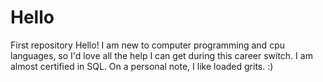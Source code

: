 # Hello
First repository
Hello! I am new to computer programming and cpu languages, so I'd love all the help I can get during this career switch. 
I am almost certified in SQL. 
On a personal note, I like loaded grits. :)
